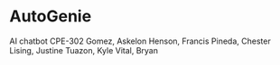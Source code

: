 # AutoGenie
AI chatbot CPE-302 Gomez, Askelon Henson, Francis Pineda, Chester Lising, Justine Tuazon, Kyle Vital, Bryan
